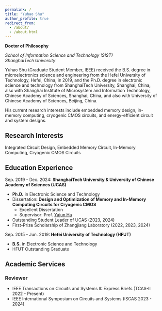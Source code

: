```yaml
---
permalink: /
title: "Yuhao Shu"
author_profile: true
redirect_from: 
  - /about/
  - /about.html
---
```


**Doctor of Philosophy**

*School of Information Science and Technology (SIST)*   
*ShanghaiTech University*

Yuhao Shu (Graduate Student Member, IEEE) received the B.S. degree in microelectronics science and engineering from the Hefei University of Technology, Hefei, China, in 2019, and the Ph.D. degree in electronic science and technology from ShanghaiTech University, Shanghai, China, also with Shanghai Institute of Microsystem and Information Technology, Chinese Academy of Sciences, Shanghai, China, and also with University of Chinese Academy of Sciences, Beijing, China.

His current research interests include embedded memory design, in-memory computing, cryogenic CMOS circuits, and energy-efficient circuit and system designs.

## Research Interests
Integrated Circuit Design, Embedded Memory Circuit, In-Memory Computing, Cryogenic CMOS Circuits

## Education Experience
Sep. 2019 - Dec. 2024: **ShanghaiTech University & University of Chinese Academy of Sciences (UCAS)**
* **Ph.D.** in Electronic Science and Technology
* Dissertation: **Design and Optimization of Memory and In-Memory Computing Circuits for Cryogenic CMOS**
  - Excellent Dissertation
  -  Supervisor: Prof. [Yajun Ha](https://sist.shanghaitech.edu.cn/hayj/main.htm)
* Outstanding Student Leader of UCAS (2023, 2024)
* First-Prize Scholarship of Zhangjiang  Laboratory (2022, 2023, 2024)

Sep. 2015 - Jun. 2019: **Hefei University of Technology (HFUT)**
* **B.S.** in Electronic Science and Technology 
* HFUT Outstanding Graduate

## Academic Services
### Reviewer
* IEEE Transactions on Circuits and Systems II: Express Briefs (TCAS-II 2022 - Present)
* IEEE International Symposium on Circuits and Systems (ISCAS 2023 - 2024)